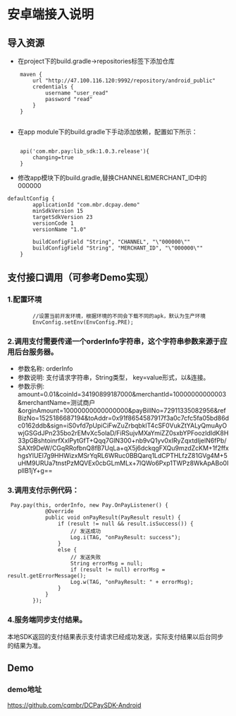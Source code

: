 # 安卓端接入说明

## 导入资源
-   在project下的build.gradle->repositories标签下添加仓库
```
    maven {
        url "http://47.100.116.120:9992/repository/android_public"
        credentials {
            username "user_read"
            password "read"
        }
    }
    
```
-	在app module下的build.gradle下手动添加依赖，配置如下所示：
```

    api('com.mbr.pay:lib_sdk:1.0.3.release'){
        changing=true
    }
```
-   修改app模块下的build.gradle,替换CHANNEL和MERCHANT_ID中的000000
```
defaultConfig {
        applicationId "com.mbr.dcpay.demo"
        minSdkVersion 15
        targetSdkVersion 23
        versionCode 1
        versionName "1.0"

        buildConfigField "String", "CHANNEL", "\"000000\""
        buildConfigField "String", "MERCHANT_ID", "\"000000\""
    }
```
## 支付接口调用（可参考Demo实现）
###  1.配置环境
```
        //设置当前开发环境，根据环境的不同会下载不同的apk，默认为生产环境
        EnvConfig.setEnv(EnvConfig.PRE);
```
###  2.调用支付需要传递一个orderInfo字符串，这个字符串参数来源于应用后台服务器。
*   参数名称:   orderInfo
*   参数说明:   支付请求字符串，String类型， key=value形式，以&连接。
*   参数示例:   amount=0.01&coinId=34190899187000&merchantId=10000000000003&merchantName=测试商户&orginAmount=10000000000000000&payBillNo=72911335082956&refBizNo=1525186687194&toAddr=0x91f8654587917f3a0c7cfc5fa05bd86dc0162ddb&sign=iS0vfd7pUpiCiFwZuZrbqbklT4cSF0VukZtYALyQmuAyOwjGSGdJPn235bo2rEMvXc5olaD/FiRSujvMXaYmiZZ0sxbYPFoozIdIdK8H33pGBshtoinrfXxlPytGfT+Qqq7GlN300+nb9vQ1yv0xIRyZqxtdIjelN6fPb/SAXt9DeW/CGqRRofbnQ8fB7UqLa+qX5j6dckqgFXQu9mzdZcKM+1f2ffxhgsYlUEl7g9HHWizxMSrYqRL6WRuc0BBQarq1LdCPTHLfzZ81GVg4M+5uHM9URUa7tnstPzMQVEx0cbGLmMLx+7lQWo6Pxp1TWPz8WkApABo0IpllB1jY+g==
###  3.调用支付示例代码：
```
 Pay.pay(this, orderInfo, new Pay.OnPayListener() {
            @Override
            public void onPayResult(PayResult result) {
                if (result != null && result.isSuccess()) {
                    // 发送成功
                    Log.i(TAG, "onPayResult: success");
                }
                else {
                    // 发送失败
                    String errorMsg = null;
                    if (result != null) errorMsg = result.getErrorMessage();
                    Log.w(TAG, "onPayResult: " + errorMsg);
                }
            }
        });
```
### 4.服务端同步支付结果。
本地SDK返回的支付结果表示支付请求已经成功发送，实际支付结果以后台同步的结果为准。
##  Demo
### demo地址
https://github.com/cqmbr/DCPaySDK-Android

